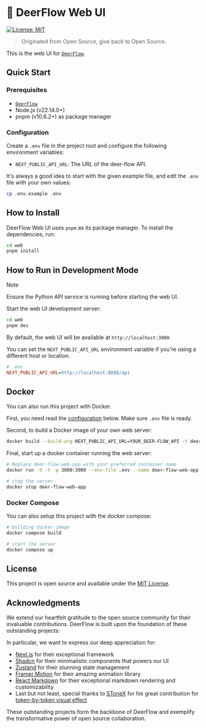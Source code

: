 # 🦌 DeerFlow Web UI

[![License: MIT](https://img.shields.io/badge/License-MIT-yellow.svg)](https://opensource.org/licenses/MIT)

> Originated from Open Source, give back to Open Source.

This is the web UI for [`DeerFlow`](https://github.com/bytedance/deer-flow).

## Quick Start

### Prerequisites

- [`DeerFlow`](https://github.com/bytedance/deer-flow)
- Node.js (v22.14.0+)
- pnpm (v10.6.2+) as package manager

### Configuration

Create a `.env` file in the project root and configure the following environment variables:

- `NEXT_PUBLIC_API_URL`: The URL of the deer-flow API.

It's always a good idea to start with the given example file, and edit the `.env` file with your own values:

```bash
cp .env.example .env
```

## How to Install

DeerFlow Web UI uses `pnpm` as its package manager.
To install the dependencies, run:

```bash
cd web
pnpm install
```

## How to Run in Development Mode

> [!NOTE]
> Ensure the Python API service is running before starting the web UI.

Start the web UI development server:

```bash
cd web
pnpm dev
```

By default, the web UI will be available at `http://localhost:3000`.

You can set the `NEXT_PUBLIC_API_URL` environment variable if you're using a different host or location.

```ini
# .env
NEXT_PUBLIC_API_URL=http://localhost:8888/api
```

## Docker

You can also run this project with Docker.

First, you need read the [configuration](#configuration) below. Make sure `.env` file is ready.

Second, to build a Docker image of your own web server:

```bash
docker build --build-arg NEXT_PUBLIC_API_URL=YOUR_DEER-FLOW_API -t deer-flow-web .
```

Final, start up a docker container running the web server:

```bash
# Replace deer-flow-web-app with your preferred container name
docker run -d -t -p 3000:3000 --env-file .env --name deer-flow-web-app deer-flow-web

# stop the server
docker stop deer-flow-web-app
```

### Docker Compose

You can also setup this project with the docker compose:

```bash
# building docker image
docker compose build

# start the server
docker compose up
```

## License

This project is open source and available under the [MIT License](../LICENSE).

## Acknowledgments

We extend our heartfelt gratitude to the open source community for their invaluable contributions.
DeerFlow is built upon the foundation of these outstanding projects:

In particular, we want to express our deep appreciation for:

- [Next.js](https://nextjs.org/) for their exceptional framework
- [Shadcn](https://ui.shadcn.com/) for their minimalistic components that powers our UI
- [Zustand](https://zustand.docs.pmnd.rs/) for their stunning state management
- [Framer Motion](https://www.framer.com/motion/) for their amazing animation library
- [React Markdown](https://www.npmjs.com/package/react-markdown) for their exceptional markdown rendering and customizability
- Last but not least, special thanks to [SToneX](https://github.com/stonexer) for his great contribution for [token-by-token visual effect](./src/core/rehype/rehype-split-words-into-spans.ts)

These outstanding projects form the backbone of DeerFlow and exemplify the transformative power of open source collaboration.
